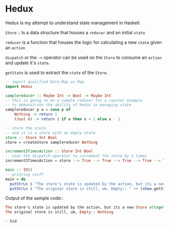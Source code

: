 # Hedux

Hedux is my attempt to understand state management in Haskell.

`Store` :: Is a data structure that houses a `reducer` and an initial `state`

`reducer` is a function that houses the logic for calculating a new `state` given an `action`

`dispatch` or the `->` operator can be used on the `Store` to consume an `action` and update it's `state`.

`getState` is used to extract the `state` of the `Store`.

```haskell
-- import qualified Data.Map as Map
import Hedux

samplereducer :: Maybe Int -> Bool -> Maybe Int
-- this is going to be a sample reducer for a counter example
-- to demonstrate the ability of Hedux in managing state
samplereducer p a = case p of 
    Nothing -> return 1
    (Just x) -> return $ if a then x + 1 else x - 1

-- store the store
-- and it is a store with an empty state
store :: Store Int Bool
store = createStore samplereducer Nothing

increment5TimesAction :: Store Int Bool
-- uses the dispatch operator to increment the store by 5 times
increment5TimesAction = store --> True --> True --> True --> True --> True

main :: IO()
-- printing stuff
main = do 
  putStrLn $ "The store's state is updated by the action, but its a new Store altogether:: " ++ (show.getState) increment5TimesAction
  putStrLn $ "The original store is still, um, Empty:: " ++ (show.getState) store
```

Output of the sample code::
```haskell
The store's state is updated by the action, but its a new Store altogether:: Just 5
The original store is still, um, Empty:: Nothing
```


`- Sid`